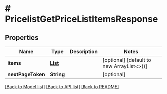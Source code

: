 # # PricelistGetPriceListItemsResponse


## Properties 


Name | Type | Description | Notes
------------ | ------------- | ------------- | -------------
**items**| [**List<PricelistGetPriceListItem>**](PricelistGetPriceListItem.md) |   | [optional] [default to new ArrayList<>()]
**nextPageToken**| **String** |   | [optional]


[[Back to Model list]](../../README.md#models) [[Back to API list]](../../README.md#endpoints) [[Back to README]](../../README.md)

